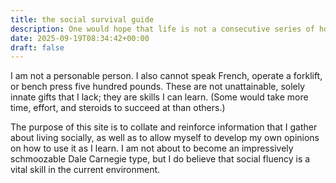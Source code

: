 ```yaml
---
title: the social survival guide
description: One would hope that life is not a consecutive series of hostage situations.
date: 2025-09-19T08:34:42+00:00
draft: false
---
```

I am not a personable person. I also cannot speak French, operate a forklift, or bench press five hundred pounds. These are not unattainable, solely innate gifts that I lack; they are skills I can learn. (Some would take more time, effort, and steroids to succeed at than others.)

The purpose of this site is to collate and reinforce information that I gather about living socially, as well as to allow myself to develop my own opinions on how to use it as I learn. I am not about to become an impressively schmoozable Dale Carnegie type, but I do believe that social fluency is a vital skill in the current environment.

